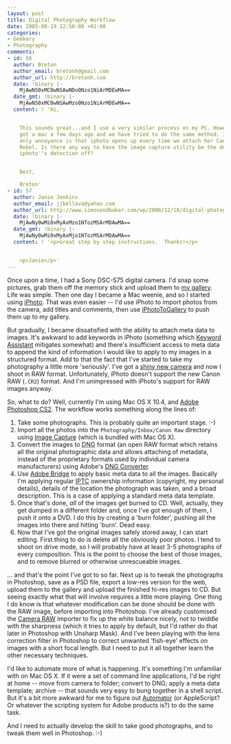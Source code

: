 ```yaml
---
layout: post
title: Digital Photography Workflow
date: 2005-08-19 22:50:08 +01:00
categories:
- Geekery
- Photography
comments:
- id: 56
  author: Breton
  author_email: bretonh@gmail.com
  author_url: http://bretonh.com
  date: !binary |-
    MjAwNS0xMC0wNSAwNDo0Nzo1NiArMDEwMA==
  date_gmt: !binary |-
    MjAwNS0xMC0wNSAwMzo0Nzo1NiArMDEwMA==
  content: ! 'Hi,


    This sounds great...and I use a very similar process on my PC. However, my girlfriend
    got a mac a few days ago and we have tried to do the same method. It works fine...the
    only annoyance is that iphoto opens up every time we attach her Canon Digital
    Rebel. Is there any way to have the image capture utility be the default and shut
    iphoto''s detection off?


    Best,

    Breton'
- id: 57
  author: Janie Jenkins
  author_email: jjbellava@yahoo.com
  author_url: http://www.simonandbaker.com/wp/2006/12/18/digital-photography-book-chock-full-of-useful-tips-and-tricks/
  date: !binary |-
    MjAwNy0wMi0xMyAxMzo1NTozMSArMDAwMA==
  date_gmt: !binary |-
    MjAwNy0wMi0xMyAxMjo1NTozMSArMDAwMA==
  content: ! '<p>Great step by step instructions.  Thanks!</p>


    <p>Janie</p>'
---
```

Once upon a time, I had a Sony DSC-S75 digital camera.  I'd snap some pictures, grab them off the memory stick and upload them to <a href="http://www.mathie.org.uk/graeme/gallery/">my gallery</a>.  Life was simple.  Then one day I became a Mac weenie, and so I started using <a href="http://www.apple.com/ilife/iphoto/">iPhoto</a>.  That was even easier -- I'd use iPhoto to import photos from the camera, add titles and comments, then use <a href="http://zwily.com/iphoto/">iPhotoToGallery</a> to push them up to my gallery.

But gradually, I became dissatisfied with the ability to attach meta data to images.  It's awkward to add keywords in iPhoto (something which <a href="http://homepage.mac.com/kenferry/software.html">Keyword Assistant</a> mitigates somewhat) and there's insufficient access to meta data to append the kind of information I would like to apply to my images in a structured format.  Add to that the fact that I've started to take my photography a little more 'seriously'.  I've got a <a href="http://woss.name/2005/08/13/my-photography-kit/">shiny new camera</a> and now I shoot in RAW format.  Unfortunately, iPhoto doesn't support the new Canon RAW (<code>.CR2</code>) format.  And I'm unimpressed with iPhoto's support for RAW images anyway.

So, what to do?  Well, currently I'm using Mac OS X 10.4, and <a href="http://www.adobe.com/products/photoshop/main.html">Adobe Photoshop CS2</a>.  The workflow works something along the lines of:

<ol>
  <li>Take some photographs.  This is probably quite an important stage. :-)</li>
  <li>Import all the  photos into the <code>Photography/Inbox/Canon Raw</code> directory using <a href="http://www.apple.com/macosx/features/imagecapture/">Image Capture</a> (which is bundled with Mac OS X).</li>
  <li>Convert the images to <acronym title="Digital Negative">DNG</acronym> format (an open RAW format which retains all the original photographic data and allows attaching of metadata, instead of the proprietary formats used by individual camera manufacturers) using Adobe's <a href="http://www.adobe.com/products/dng/main.html">DNG Converter</a>.</li>
  <li>Use <a href="http://www.adobe.com/products/creativesuite/bridge.html">Adobe Bridge</a> to apply basic meta data to all the images.  Basically I'm applying regular <a href="http://www.iptc.org/pages/index.php">IPTC</a> ownership information (copyright, my personal details), details of the location the photograph was taken, and a broad description.  This is a case of applying a standard meta data template.</li>
  <li>Once that's done, <em>all</em> of the images get burned to CD.  Well, actually, they get dumped in a different folder and, once I've got enough of them, I push it onto a DVD.  I do this by creating a 'burn folder', pushing all the images into there and hitting 'burn'.  Dead easy.</li>
  <li>Now that I've got the original images safely stored away, I can start editing.  First thing to do is delete all the obviously poor photos.  I tend to shoot on drive mode, so I will probably have at least 3-5 photographs of every composition.  This is the point to choose the best of those images, and to remove blurred or otherwise unrescueable images.</li>
</ol>

... and that's the point I've got to  so far.  Next up is to tweak the photographs in Photoshop, save as a PSD file, export a low-res version for the web, upload them to the gallery and upload the finished hi-res images to CD.  But seeing exactly what that will involve requires a little more playing.  One thing I do know is that whatever modification can be done should be done with the RAW image, before importing into Photoshop.  I've already customised the <a href="http://">Camera RAW</a> importer to fix up the white balance nicely, not to twiddle with the sharpness (which it tries to apply by default, but I'd rather do that later in Photoshop with Unsharp Mask).  And I've been playing with the lens correction filter in Photoshop to correct unwanted 'fish-eye' effects on images with a short focal length.  But I need to put it all together learn the other necessary techniques.

I'd like to automate more of what is happening.  It's something I'm unfamiliar with on Mac OS X.  If it were a set of command line applications, I'd be right at home -- move from camera to folder; convert to DNG; apply a meta data template; archive -- that sounds very easy to bung together in a shell script.  But it's a bit more awkward for me to figure out <a href="http://www.apple.com/macosx/features/automator/">Automator</a> (or AppleScript?  Or whatever the scripting system for Adobe products is?) to do the same task.

And I need to actually develop the skill to take good photographs, and to tweak them well in Photoshop. :-)

